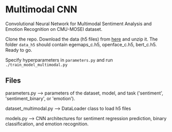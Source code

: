 # Multimodal CNN
Convolutional Neural Network for Multimodal Sentiment Analysis and Emotion Recognition on CMU-MOSEI dataset.

Clone the repo.
Download the data (h5 files) from [here](https://drive.google.com/file/d/1NHYYeNDV9Fk_WZ-XzhWYQguIGbxM3JpD/view?usp=sharing) and unzip it. The folder `data_h5` should contain egemaps_c.h5, openface_c.h5, bert_c.h5.
Ready to go.

Specify hyperparameters in `parameters.py` and run `./train_model_multimodal.py`

## Files

parameters.py --> parameters of the dataset, model, and task ('sentiment', 'sentiment_binary', or 'emotion').

dataset_multimodal.py --> DataLoader class to load h5 files

models.py --> CNN architectures for sentiment regression prediction, binary classification, and emotion recognition.
